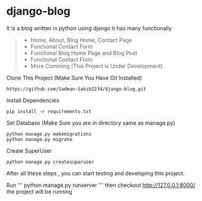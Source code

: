 # django-blog
It is a blog written in python using django it has many functionally
>
> - Home, About, Blog Home, Contact Page
> - Functional Contact Form
> - Functional Blog Home Page and Blog Post
> - Functional Contact From
> - More Comming (This Project is Under Development)
>

Clone This Project (Make Sure You Have Git Installed)
```
https://github.com/Sadman-Sakib2234/django-blog.git
```
Install Dependencies 

```
pip install -r requirements.txt
```

Set Database (Make Sure you are in directory same as manage.py)
```
python manage.py makemigrations
python manage.py migrate
```
Create SuperUser 
```
python manage.py createsuperuser
```

After all these steps , you can start testing and developing this project. 

Run
'''
python manage.py runserver
'''
then checkout http://127.0.0.1:8000/ the project will be running